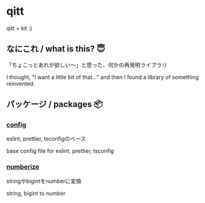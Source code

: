 # qitt

qitt = kit :)

## なにこれ / what is this? 😇

「ちょこっとあれが欲しい〜」と思った、何かの再発明ライブラリ

I thought, "I want a little bit of that..." and then I found a library of something reinvented.

## パッケージ / packages 📦

### [config](https://npmjs.com/package/@qitt/config)

eslint, prettier, tsconfigのベース

base config file for eslint, prettier, tsconfig

### [numberize](https://npmjs.com/package/@qitt/numberize)

stringやbigintをnumberに変換

string, bigint to number
